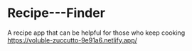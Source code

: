 # Recipe---Finder
A recipe app that can be helpful for those who keep cooking
https://voluble-zuccutto-9e91a6.netlify.app/
